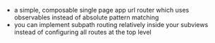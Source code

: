 
- a simple, composable single page app url router which uses observables instead of absolute pattern matching
- you can implement subpath routing relatively inside your subviews instead of configuring all routes at the top level
